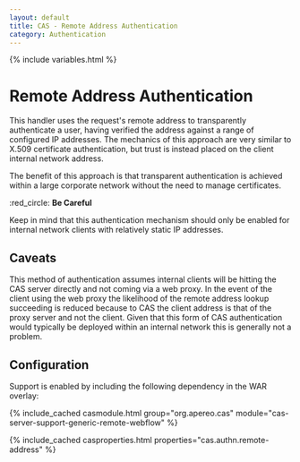 ```yaml
---
layout: default
title: CAS - Remote Address Authentication
category: Authentication
---
```

{% include variables.html %}


# Remote Address Authentication

This handler uses the request's remote address to transparently authenticate a user, having verified
the address against a range of configured IP addresses. The mechanics of this approach are very similar
to X.509 certificate authentication, but trust is instead placed on the client internal network address.

The benefit of this approach is that transparent authentication is achieved within a large corporate
network without the need to manage certificates.

<div class="alert alert-danger">:red_circle: <strong>Be Careful</strong><p>Keep in mind that this authentication
mechanism should only be enabled for internal network clients with relatively static IP addresses.</p></div>


## Caveats

This method of authentication assumes internal clients will be hitting the CAS server directly
and not coming via a web proxy. In the event of the client using the web proxy the likelihood
of the remote address lookup succeeding is reduced because to CAS the client address is that
of the proxy server and not the client. Given that this form of CAS authentication would typically
be deployed within an internal network this is generally not a problem.


## Configuration

Support is enabled by including the following dependency in the WAR overlay:

{% include_cached casmodule.html group="org.apereo.cas" module="cas-server-support-generic-remote-webflow" %}

{% include_cached casproperties.html properties="cas.authn.remote-address" %}
